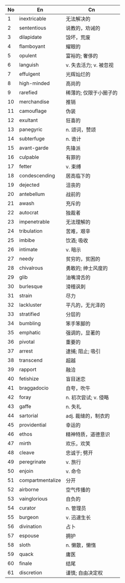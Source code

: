
| No  | En               | Cn              |
| --- | ---------------- | --------------- |
| 1   | inextricable     | 无法解决的           |
| 2   | sententious      | 说教的，劝诫的         |
| 3   | dilapidate       | 毁坏，荒废           |
| 4   | flamboyant       | 耀眼的             |
| 5   | opulent          | 富裕的; 奢侈的        |
| 6   | languish         | v. 失去活力; v. 被忽视 |
| 7   | effulgent        | 光辉灿烂的           |
| 8   | high-minded      | 高尚的             |
| 9   | rarefied         | 稀薄的; 仅限于小圈子的    |
| 10  | merchandise      | 推销              |
| 11  | camouflage       | 伪装              |
| 12  | exultant         | 狂喜的             |
| 13  | panegyric        | n. 颂词，赞颂        |
| 14  | subterfuge       | n. 诡计           |
| 15  | avant-garde      | 先锋派             |
| 16  | culpable         | 有罪的             |
| 17  | fetter           | v. 束缚           |
| 18  | condescending    | 居高临下的           |
| 19  | dejected         | 沮丧的             |
| 20  | antebellum       | 战前的             |
| 21  | awash            | 充斥的             |
| 22  | autocrat         | 独裁者             |
| 23  | impenetrable     | 无法理解的           |
| 24  | tribulation      | 苦难，艰辛           |
| 25  | imbibe           | 饮酒;  吸收         |
| 26  | intimate         | v. 暗示           |
| 27  | needy            | 贫穷的，贫困的         |
| 28  | chivalrous       | 勇敢的; 绅士风度的      |
| 29  | glib             | 油嘴滑舌的           |
| 30  | burlesque        | 滑稽讽刺            |
| 31  | strain           | 尽力              |
| 32  | lackluster       | 平凡的，无光泽的        |
| 33  | stratified       | 分层的             |
| 34  | bumbling         | 笨手笨脚的           |
| 35  | emphatic         | 强调的，显著的         |
| 36  | pivotal          | 重要的             |
| 37  | arrest           | 逮捕; 阻止; 吸引      |
| 38  | transcend        | 超越              |
| 39  | rapport          | 融洽              |
| 40  | fetishize        | 盲目迷恋            |
| 41  | braggadocio      | 自夸，吹牛           |
| 42  | foray            | n. 初次尝试; v. 侵略  |
| 43  | gaffe            | n. 失礼           |
| 44  | sartorial        | adj. 裁缝的，制衣的    |
| 45  | providential     | 幸运的             |
| 46  | ethos            | 精神特质，道德意识       |
| 47  | mirth            | 欢乐，欢笑           |
| 48  | cleave           | 忠诚于;  劈开        |
| 49  | peregrinate      | v. 旅行           |
| 50  | enjoin           | v. 命令           |
| 51  | compartmentalize | 分开              |
| 52  | airborne         | 空气传播的           |
| 53  | vainglorious     | 自负的             |
| 54  | curator          | n. 管理员          |
| 55  | burgeon          | v. 迅速生长         |
| 56  | divination       | 占卜              |
| 57  | espouse          | 拥护              |
| 58  | sloth            | n. 懒散，懒惰        |
| 59  | quack            | 庸医              |
| 60  | finale           | 结尾              |
| 61  | discretion       | 谨慎; 自由决定权       |
